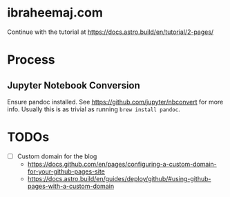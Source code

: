 # ibraheemaj.com

Continue with the tutorial at https://docs.astro.build/en/tutorial/2-pages/ 

# Process
## Jupyter Notebook Conversion
Ensure pandoc installed. See https://github.com/jupyter/nbconvert for more info. Usually this is as trivial as running `brew install pandoc`.


# TODOs
- [ ] Custom domain for the blog
    - https://docs.github.com/en/pages/configuring-a-custom-domain-for-your-github-pages-site
    - https://docs.astro.build/en/guides/deploy/github/#using-github-pages-with-a-custom-domain
